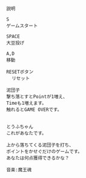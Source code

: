        
        説明

        S
        ゲームスタート
        
        SPACE
        大豆投げ
        
        A,D
        移動
	
      	RESETボタン
	      リセット
        
        泥団子    
        撃ち落とすとPointが1増え、
        Timeも1増えます。
        触れるとGAME OVERです。
            
        
        とうふちゃん
        これがあなたです。
        
        上から落ちてくる泥団子を打ち、
        ポイントをかせぐだけのゲームです。
        あなたは何点獲得できるかな？
        
        音楽:魔王魂
